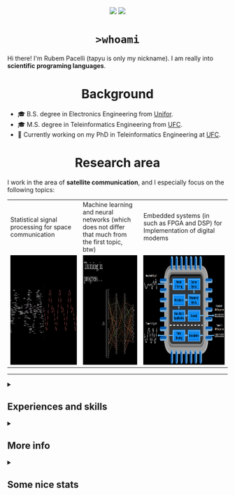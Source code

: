 <!--
**tapyu/tapyu** is a ✨ _special_ ✨ repository because its `README.md` (this file) appears on your GitHub profile.

That is what I'm using to make the this Markdown:

*** About wakatime *** (./.github/workflows/waka-readme-stats.yml or the "Waka Readme" github action):
- How To Use Github's New Personal README and Wakatime: https://www.youtube.com/watch?v=jazcHIaitfE
- Adding Weekly Coding Stats to your GitHub Readme Profile: https://www.youtube.com/watch?v=sZi8MmQP3MY

*** About updating README.md with recent activities *** (./.github/workflows/update-readme-recent-activities.yml or the "Update README with recent activities" github action)
- How To Create An Amazing Profile ReadMe With GitHub Actions -> https://www.youtube.com/watch?v=ECuqb5Tv9qI

*** about deploying your own vercel instance (it is the "GitHub Performance" section of my README.dm) ***
1 -> https://github.com/anuraghazra/github-readme-stats#deploy-on-your-own-vercel-instance
2 -> https://www.youtube.com/watch?v=n6d4KHSKqGk&t=107s
3 -> https://github.com/tapyu/github-readme-stats/blob/master/vercel.json
4 -> https://vercel.com/docs/cli#project-configuration
5 -> https://github.com/abhisheknaiidu/awesome-github-profile-readme

*** other things ***
- awesome-github-profile-readme: https://github.com/abhisheknaiidu/awesome-github-profile-readme
- Shelds.io: https://github.com/badges/shields

-->

<p align='center'>
    <img align='center' src="https://img.shields.io/github/followers/tapyu?style=social">
    <img align='center' src="https://visitor-badge.glitch.me/badge?page_id=tapyu.visitor-badge">
</p>

<h1 align="center"><code>>whoami</code> </h1>
Hi there! I'm Rubem Pacelli (tapyu is only my nickname). I am really into <b>scientific programing languages</b>.
<h1 align="center">Background</h1>
<ul>
  <li>🎓 B.S. degree in Electronics Engineering from <a href="https://unifor.br/">Unifor</a>.</li>
  <li>🎓 M.S. degree in Teleinformatics Engineering from <a href="http://www.ufc.br/">UFC</a>.</li>
  <li>🔬 Currently working on my PhD in Teleinformatics Engineering at <a href="http://www.ufc.br/">UFC</a>.</li>
</ul>
<h1 align="center">Research area</h1>
I work in the area of <b>satellite communication</b>, and I especially focus on the following topics:
<table>
  <tr>
    <td width="250">Statistical signal processing for space communication</td>
     <td width="250">Machine learning and neural networks (which does not differ that much from the first topic, btw)</td>
     <td width="350">Embedded systems (in such as FPGA and DSP) for Implementation of digital modems</td>
  </tr>
  <tr>
    <td valign="top" align="center"><img height="250" width="250" src="figs/signal.gif"></td>
    <td valign="middle" align="center"><img height="250" width="250" src="figs/test.gif"></td>
    <td valign="top" align="center"><img height="250" width="900" src="figs/embedded systems microprocessor.png"></td>
  </tr>
 </table>
<hr>
<details>
    <summary><h2>Experiences and skills </h2></summary>
    <ul>
        <li> :man_technologist: 💻 Programing (or hardware description) Languages I've had contact with:
        <table>
            <tr>
                <td align="center" width="96">
                    <a href="https://www.python.org/">
                        <img alt="python" height="40" src="figs/python_colorful.svg" />
                    </a>
                    <br>Python
                </td>
                <td align="center" width="96">
                    <a href="https://julialang.org/">
                        <img alt="Julia programming language" height="40" src="figs/julia.svg"/>
                    </a>
                    <br>Julia
                </td>
                <td align="center" width="96">
                    <a href="https://www.r-project.org/">
                        <img alt="R programming language" height="40" src="figs/r_colorful.svg"/>
                    </a>
                    <br>R
                </td>
                <td align="center" width="96">
                    <a href="https://www.mathworks.com/products/matlab.html">
                        <img alt="matlab" height="40" src="figs/icons8-matlab.svg" />
                    </a>
                    <br>Matlab
                </td>
                <td align="center" width="96">
                    <a href="https://en.wikipedia.org/wiki/Shell_script">
                        <img alt="Unix shell scripting" height="40" src="figs/utilities-x-terminal.svg"/>
                    </a>
                    <br>Shell scripting
                </td>
            </tr>
            <tr>
                <td align="center" width="96">
                    <a href="https://en.wikipedia.org/wiki/VHDL">
                        <img alt="VHDL" height="40" src="figs/VHDL.jfif" />
                    </a>
                    <br>VHDL
                </td>
                <td align="center" width="96">
                    <a href="https://en.wikipedia.org/wiki/C_(programming_language)">
                        <img alt="c" height="40" src="figs/c_colorful.svg" />
                    </a>
                    <br>C
                </td>
                <td align="center" width="96">
                    <a href="https://en.wikipedia.org/wiki/C%2B%2B">
                        <img alt="cpp" height="40" src="figs/cpp_colorful.svg" />
                    </a>
                    <br>C++
                </td>
                <td align="center" width="96">
                    <a href="https://en.wikipedia.org/wiki/Java_(programming_language)">
                        <img alt="java" height="40" src="figs/java_colorful.svg" />
                    </a>
                    <br>Java
                </td>
                <td align="center" width="96">
                    <a href="https://en.wikipedia.org/wiki/Assembly_language">
                        <img alt="assembly" height="40" src="figs/assembly.png" />
                    </a>
                    <br>Assembly
                </td>
            </tr>
        </table></li>
        <li> 🛠 Tools
        <table>
            <tr>
              <td align="center" width="96">
                  <a href="https://code.visualstudio.com/">
                      <img alt="visual studio code" height="40" src="figs/vscode_colorful.svg" />
                  </a>
                  <br>vscode
              </td>
              <td align="center" width="96">
                  <a href="https://www.linux.org/">
                      <img alt="linux" height="40" src="figs/linux_colorful.svg"  />
                  </a>
                  <br>Linux
              </td>
              <td align="center" width="96">
                  <a href="https://www.latex-project.org/">
                      <img alt="latex" height="40" src="figs/icons8-latex.svg" />
                  </a>
                  <br>LaTeX
              </td>
              <td align="center" width="96">
                  <a href="https://docs.helix-editor.com/">
                      <img alt="helix-editor" height="40" src="figs/helix.png" />
                  </a>
                  <br>Helix
              </td>
              <td align="center" width="96">
                  <a href="https://git-scm.com/">
                      <img alt="git" height="40" src="figs/git.svg" />
                  </a>
                  <br>Git
              </td>
            </tr>
        </table></li>
        <li> 👅 Natural Languages
        <ul>
            <li> :brazil: Portuguese: Native speaker </li>
            <li> :us: English: Professional proficiency </li>
        </ul></li>
    </ul>
</details>
<details>
    <summary><h2>More info</h2></summary>
    <ul>
      <li>Professional contacts
          <ul>
            <li>
                <a href="mailto:rubem.engenharia@gmail.com">
                    <img align="left" alt="rubem email" height="25" width="32px" src="figs/email_blue.svg" />
                </a>
            </li>
            <li>
                <a href="http://lattes.cnpq.br/0717252455115225">
                    <img align="left" alt="rubem lattes" height="30" src="figs/lattes.png" />
                </a>
            </li>
            <li>
                <a href="https://scholar.google.com.br/citations?user=Kj6Gzs4AAAAJ&hl=pt-BR&oi=sra">
                    <img align="left" alt="rubem scholar" height="30" src="figs/google_schola_colorful.svg" />
                </a>
            </li>
            <li>
                <a href="https://www.linkedin.com/in/rubem-pacelli/">
                    <img align="left" alt="rubem linkedin" height="30" src="figs/linkedin_colorful.svg" />
                </a>
            </li>
            <li>
                <a href="https://orcid.org/0000-0001-5933-8565">
                    <img align="left" alt="rubem orcid" height="30" src="figs/orcid.svg" />
                </a>
            </li>
            <li>
                <a href="https://github.com/tapyu/tapyu/blob/master/cv/Latex/cv.pdf">
                    <img align="left" alt="rubem cv" height="30" src="figs/curriculum-vitae_blue.svg" />
                </a>
            </li>
          </ul>
      </li>
      <br>
      <br>
      <li>Social contacts
          <ul>
            <li>
                <a href="https://raw.githubusercontent.com/tapyu/tapyu/master/figs/pepe.jpg">
                    <img align="left" alt="rubem site" height="30" src="figs/internet_colorful.svg" />
                </a>
            </li>
            <li>
                <a href="https://www.youtube.com/channel/UCn1nfBWKVmvPvTsAH5Agf6Q">
                    <img align="left" alt="rubem youtube" height="30" src="figs/youtube_colorful.svg" />
                </a>
            </li>
            <li>
                <a href="https://www.instagram.com/rubempacelli/">
                    <img align="left" alt="rubem instagra" height="30" src="figs/instagram_colorful.svg" />
                </a>
            </li>
            <li>
                <a href="https://gitlab.com/tapyu">
                    <img align="left" alt="rubem gitlab" height="30" src="figs/gitlab.svg" />
                </a>
            </li>
            <li>
                <a href="https://wakatime.com/@24ca7482-495c-4cc3-bd12-e60bd547d672">
                    <img align="left" alt="wakatime" height="30" src="figs/wakatime.svg" />
                </a>
            </li>
          </ul>
      </li>
      <br>
      <br>
      <li> 🎾 Hobbies
        <ul>
            <li> I am an entusiast of the maker culture, DIY and <a href="https://www.oshwa.org/about/">Open Source Hardware (OSH)</a> moviment. </li>
            <li> Linux ricing, and Unix shell scripts to automate everything on Linux 🐧. </li>
            <li> Gym and having a real life 🙃 🏋️ </li>
        </ul>
      </li>
      <li> :bulb: Goals and ideologies
        <ul>
            <li> Making knowledge open and libre. </li>
            <li> Taking care the environment. </li>
            <li> Becoming an integral part of a Research oriented development team that researches / designs / creates successful technology breakthroughs that are intended to be used in products for industry utilizing analog and digital design skills. </li>
        </ul>
      </li>
    </ul>
    <br>
</details>
<details>
    <summary><h2>Some nice stats</h2></summary>
    <ul>
    <h3>GitHub Performance</h3>
    <table>
        <tr>
            <td> <img src="https://github-readme-stats-xi-six-31.vercel.app/api?username=tapyu&show_icons=true&count_private=true&hide_title=true&line_height=33&theme=react&border=61dafb&hide_border=true" /> </td>
            <td> <img src="https://github-readme-stats-xi-six-31.vercel.app/api/top-langs/?username=tapyu&hide=jupyter%20notebook,html,stata,mathematica,standard%20ml,postscript,tex&count_private=true&title_color=61dafb&text_color=ffffff&icon_color=61dafb&bg_color=20232a&layout=compact&border_color=61dafb&hide_border=true" /> </td>
        </tr>
    </table>
    <img src="https://github-readme-activity-graph.cyclic.app/graph?username=tapyu&theme=react-dark&bg_color=20232a&hide_border=true" width="100%"/>

### Wakatime stats
<!--START_SECTION:waka-->
![Code Time](http://img.shields.io/badge/Code%20Time-1%2C031%20hrs%2057%20mins-blue)

**🐱 My GitHub Data** 

> 📦 1.7 MB Used in GitHub's Storage 
 > 
> 🏆 216 Contributions in the Year 2023
 > 
> 🚫 Not Opted to Hire
 > 
> 📜 12 Public Repositories 
 > 
> 🔑 4 Private Repositories 
 > 
**I'm a Night 🦉** 

```text
🌞 Morning                289 commits         ████░░░░░░░░░░░░░░░░░░░░░   15.18 % 
🌆 Daytime                586 commits         ████████░░░░░░░░░░░░░░░░░   30.78 % 
🌃 Evening                634 commits         ████████░░░░░░░░░░░░░░░░░   33.30 % 
🌙 Night                  395 commits         █████░░░░░░░░░░░░░░░░░░░░   20.75 % 
```
📅 **I'm Most Productive on Thursday** 

```text
Monday                   288 commits         ████░░░░░░░░░░░░░░░░░░░░░   15.13 % 
Tuesday                  269 commits         ████░░░░░░░░░░░░░░░░░░░░░   14.13 % 
Wednesday                307 commits         ████░░░░░░░░░░░░░░░░░░░░░   16.12 % 
Thursday                 392 commits         █████░░░░░░░░░░░░░░░░░░░░   20.59 % 
Friday                   281 commits         ████░░░░░░░░░░░░░░░░░░░░░   14.76 % 
Saturday                 179 commits         ██░░░░░░░░░░░░░░░░░░░░░░░   09.40 % 
Sunday                   188 commits         ██░░░░░░░░░░░░░░░░░░░░░░░   09.87 % 
```


📊 **This Week I Spent My Time On** 

```text
💬 Programming Languages: 
C                        2 hrs 50 mins       █████████░░░░░░░░░░░░░░░░   34.34 % 
Other                    2 hrs 42 mins       ████████░░░░░░░░░░░░░░░░░   32.85 % 
C++                      1 hr 2 mins         ███░░░░░░░░░░░░░░░░░░░░░░   12.57 % 
Assembly                 35 mins             ██░░░░░░░░░░░░░░░░░░░░░░░   07.15 % 
SWIG                     33 mins             ██░░░░░░░░░░░░░░░░░░░░░░░   06.78 % 

🔥 Editors: 
VS Code                  8 hrs 16 mins       █████████████████████████   100.00 % 

🐱‍💻 Projects: 
c-and-cpp-lessons        4 hrs 55 mins       ███████████████░░░░░░░░░░   59.54 % 
Unknown Project          2 hrs 40 mins       ████████░░░░░░░░░░░░░░░░░   32.30 % 
test                     27 mins             █░░░░░░░░░░░░░░░░░░░░░░░░   05.60 % 
pdfgrep                  7 mins              ░░░░░░░░░░░░░░░░░░░░░░░░░   01.54 % 
main                     5 mins              ░░░░░░░░░░░░░░░░░░░░░░░░░   01.02 % 

💻 Operating System: 
Linux                    8 hrs 16 mins       █████████████████████████   100.00 % 
```


 Last Updated on 19/09/2023 18:38:34 UTC
<!--END_SECTION:waka-->

### Recent GitHub Activity
<!--START_SECTION:activity-->
1. ❗ Opened issue [#8341](https://github.com/helix-editor/helix/issues/8341) in [helix-editor/helix](https://github.com/helix-editor/helix)
2. 🗣 Commented on [#8331](https://github.com/helix-editor/helix/issues/8331#issuecomment-1726684771) in [helix-editor/helix](https://github.com/helix-editor/helix)
3. 🗣 Commented on [#8331](https://github.com/helix-editor/helix/issues/8331#issuecomment-1725106179) in [helix-editor/helix](https://github.com/helix-editor/helix)
4. ❗ Opened issue [#8332](https://github.com/helix-editor/helix/issues/8332) in [helix-editor/helix](https://github.com/helix-editor/helix)
5. ❗ Opened issue [#8331](https://github.com/helix-editor/helix/issues/8331) in [helix-editor/helix](https://github.com/helix-editor/helix)
<!--END_SECTION:activity-->

### Latest Youtube Video 📺
<!-- YOUTUBE:START -->
- [The map of Electronics Engineering](https://www.youtube.com/watch?v=rL5gUJJcSWA)
- [Anki+Clac: The best workflow to increase your English vocabulary](https://www.youtube.com/watch?v=9XNqNNM2AhI)
- [All-digital AFSK modem with Viterbi detection for TT&amp;C CubeSat transceiver - Portuguese audio](https://www.youtube.com/watch?v=FN3arSivyLI)
- [How to change the theme of MATLAB](https://www.youtube.com/watch?v=-ZjhzlEbLko)
<!-- YOUTUBE:END -->
</ul>
</details>

